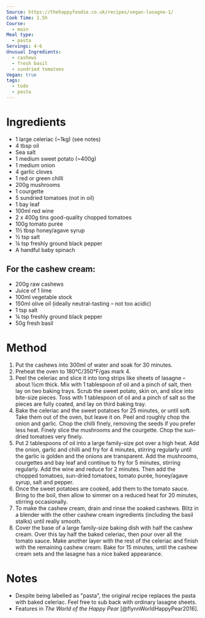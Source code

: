 ```yaml
---
Source: https://thehappyfoodie.co.uk/recipes/vegan-lasagne-1/
Cook Time: 1.5h
Course:
  - main
Meal type:
  - pasta
Servings: 4-6
Unusual Ingredients:
  - cashews
  - fresh basil
  - sundried tomatoes
Vegan: true
tags:
  - todo
  - pasta
---
```

# Ingredients

- 1 large celeriac (~1kg) (see notes)
- 4 tbsp oil
- Sea salt
- 1 medium sweet potato (~400g)
- 1 medium onion
- 4 garlic cloves
- 1 red or green chilli
- 200g mushrooms
- 1 courgette
- 5 sundried tomatoes (not in oil)
- 1 bay leaf
- 100ml red wine
- 2 x 400g tins good-quality chopped tomatoes
- 100g tomato purée
- 1½ tbsp honey/agave syrup
- ½ tsp salt
- ¼ tsp freshly ground black pepper
- A handful baby spinach

## For the cashew cream:

- 200g raw cashews
- Juice of 1 lime
- 100ml vegetable stock
- 150ml olive oil (ideally neutral-tasting – not too acidic)
- 1 tsp salt
- ¼ tsp freshly ground black pepper
- 50g fresh basil

# Method

1. Put the cashews into 300ml of water and soak for 30 minutes.
2. Preheat the oven to 180°C/350°F/gas mark 4.
3. Peel the celeriac and slice it into long strips like sheets of lasagne – about ½cm thick. Mix with 1 tablespoon of oil and a pinch of salt, then lay on two baking trays. Scrub the sweet potato, skin on, and slice into bite-size pieces. Toss with 1 tablespoon of oil and a pinch of salt so the pieces are fully coated, and lay on third baking tray.
4. Bake the celeriac and the sweet potatoes for 25 minutes, or until soft. Take them out of the oven, but leave it on. Peel and roughly chop the onion and garlic. Chop the chilli finely, removing the seeds if you prefer less heat. Finely slice the mushrooms and the courgette. Chop the sun-dried tomatoes very finely.
5. Put 2 tablespoons of oil into a large family-size pot over a high heat. Add the onion, garlic and chilli and fry for 4 minutes, stirring regularly until the garlic is golden and the onions are transparent. Add the mushrooms, courgettes and bay leaf and continue to fry for 5 minutes, stirring regularly. Add the wine and reduce for 2 minutes. Then add the chopped tomatoes, sun-dried tomatoes, tomato purée, honey/agave syrup, salt and pepper.
6. Once the sweet potatoes are cooked, add them to the tomato sauce. Bring to the boil, then allow to simmer on a reduced heat for 20 minutes, stirring occasionally.
7. To make the cashew cream, drain and rinse the soaked cashews. Blitz in a blender with the other cashew cream ingredients (including the basil stalks) until really smooth.
8. Cover the base of a large family-size baking dish with half the cashew cream. Over this lay half the baked celeriac, then pour over all the tomato sauce. Make another layer with the rest of the celeriac and finish with the remaining cashew cream. Bake for 15 minutes, until the cashew cream sets and the lasagne has a nice baked appearance.

# Notes

- Despite being labelled as "pasta", the original recipe replaces the pasta with baked celeriac. Feel free to sub back with ordinary lasagne sheets.
- Features in *The World of the Happy Pear* [@flynnWorldHappyPear2016].
